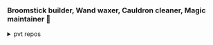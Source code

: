 ### Broomstick builder, Wand waxer, Cauldron cleaner, Magic maintainer 🌙

<details><summary>pvt repos</summary>
<p>
Links to my private projects.

- [sebastien.docs](https://github.com/foxyblue/sebastien.docs)
- [shell-hints](https://github.com/foxyblue/tips)
</p>
</details>
